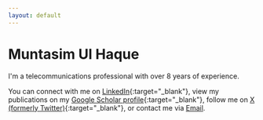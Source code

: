 ```yaml
---
layout: default
---
```


# Muntasim Ul Haque

I'm a telecommunications professional with over 8 years of experience.

You can connect with me on [LinkedIn](https://www.linkedin.com/in/muntasimulhaque/){:target="_blank"}, view my publications on my [Google Scholar profile](https://scholar.google.com/citations?hl=en&user=qsD8a0MAAAAJ&view_op=list_works&sortby=pubdate){:target="_blank"}, follow me on [X (formerly Twitter)](https://x.com/muntasimulhaque){:target="_blank"}, or contact me via [Email](mailto:mutasim.haque@gmail.com).
